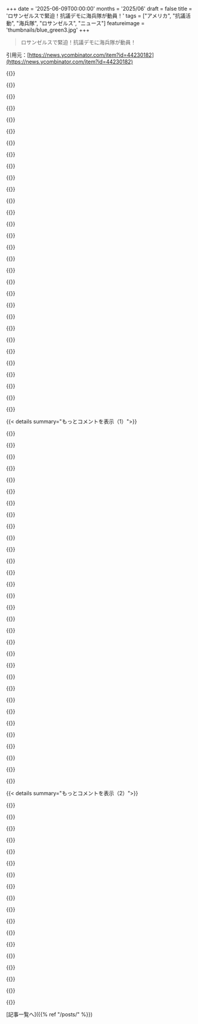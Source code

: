 +++
date = '2025-06-09T00:00:00'
months = '2025/06'
draft = false
title = 'ロサンゼルスで緊迫！抗議デモに海兵隊が動員！'
tags = ["アメリカ", "抗議活動", "海兵隊", "ロサンゼルス", "ニュース"]
featureimage = 'thumbnails/blue_green3.jpg'
+++

> ロサンゼルスで緊迫！抗議デモに海兵隊が動員！

引用元：[https://news.ycombinator.com/item?id=44230182](https://news.ycombinator.com/item?id=44230182)




{{<matomeQuote body="不法移民がそんなに問題ならさ、企業が安い労働力を使うことに対して、使った期間分の給料の5倍とか罰金課せば？今は就労状況を確認するシステムがいっぱいあるんだし。そうすれば、安い賃金で働く不法移民を雇うインセンティブがなくなるじゃん。来る人はいろんな理由で来るだろうけど、教育受けてないアメリカ人の仕事を奪うためじゃないって。" userName="Larrikin" createdAt="2025/06/10 05:29:40" color="#45d325">}}




{{<matomeQuote body="だって、これはそういうことじゃないんだよ。これは単に、自分だけが戦える「認識上の敵」を持つため。移民（合法か非合法かに関わらず）じゃなかったら、国の中にいるか外にいるかに関わらず、別の集団を敵にするだけさ。これはファシズムの基本中の基本だね。" userName="lemoncookiechip" createdAt="2025/06/10 12:17:28" color="">}}




{{<matomeQuote body="そうそう、プラットフォーム全体が「他者化」についてだよね。金持ちがやった最高のトリックは、中間層に「貧乏人が全ての諸悪の根源だ」って信じ込ませたことだよ。" userName="snarf21" createdAt="2025/06/10 12:54:12" color="">}}




{{<matomeQuote body="ちょっと混乱してるな。貧乏人をどうにかしようって誰かが言ったのを覚えている？むしろ、みんなの状況を良くして、貧乏人が減るように努力すべきだって言ってたと思うんだけど。俺、予定されてた洗脳メッセージ聞き逃したかな？" userName="falcor84" createdAt="2025/06/10 13:19:35" color="">}}




{{<matomeQuote body="「認識上の敵」だって？「サンクチュアリ・シティ」（亡命都市）って自称してる超リベラルな都市でさえ、流入を「対応できない」って宣言して方針転換せざるを得なかったじゃん。バイデン政権の間に1200万人の移民が入国したんだよ。こんなシステムへの負荷は気づかれないわけがない。例えばNYCは劇的に変わった。なんでこれが単なる「認識上の」問題だと思うの？" userName="matt-attack" createdAt="2025/06/10 13:41:20" color="#785bff">}}




{{<matomeQuote body="「～なんて誰も言ってない」？言葉じゃなくて行動に注目しろよ。例えば、アメリカ国民に軍隊を投入する行動は、俺たちの状況を良くするどころか、逆効果だ。大統領の誕生日の軍事パレードだって、金がかかるだけで俺たちにメリットはない。あの金があれば教育とか学校給食、Medicaid、橋の建設とかに使えたのに。でも使われない。ただ大統領のエゴを満たすだけ。彼の行動（大統領令、取引、法案など）のほとんどがこのパターンだよ。" userName="dfxm12" createdAt="2025/06/10 13:25:13" color="#ff5c5c">}}




{{<matomeQuote body="カナダはほとんどこれ（ID 20127の罰金策）をやってて、超効果的だよ。問題は、不法移民を雇ってる人たち（農家、建設業者、ホテル経営者とか）が、不法移民反対を強く主張してるのと同じ政党に属してるってこと。彼らは基本的に自分自身を罰することになるから、絶対やらないよ。" userName="seanmcdirmid" createdAt="2025/06/10 05:35:46" color="#ff33a1">}}




{{<matomeQuote body="「流入に対応できない」？与えられてるリソースじゃ対応できないだけだよ。これはテキサスとかの赤い州でも同じで、俺たちが持ってる社会福祉サービスは負荷で大変なんだ。でも、俺たちはこれらのシステムが苦労するのを放置することを選んでるんだよ。選べば解決できたはず。<br>2020年の人口は約3億3000万人。たとえ1200万人が移民したとしても、流入は3.6%だよ。実際は多分400万人くらいだから、1.2%程度か。俺たちは地球上で最も裕福な国で、チャンスと自由がいっぱいあるはずなのに、たった5年で人口の5%にも満たない移民を受け入れられないの？もしそうなら、俺たちは地球上で最も貧しい国なんじゃないか？" userName="vel0city" createdAt="2025/06/10 13:52:09" color="#785bff">}}




{{<matomeQuote body="それは嘘だよ。実際の数は400万人にずっと近い。ここにソースがあるよ。https://www.macrotrends.net/global-metrics/countries/usa/uni..." userName="kstrauser" createdAt="2025/06/10 13:47:13" color="#45d325">}}




{{<matomeQuote body="あのページは冗談だよ。現実を無視しても意味ない。過去4年間、何万人もの不法移民が米国に流れ込んできた動画はたくさんある。真実を知りたきゃUS Customs and Border ProtectionとかHomeland Securityの公式ウェブサイトを見ろよ。2024年には300万人以上の不法入国があったと思う。" userName="robomartin" createdAt="2025/06/10 18:42:09" color="#38d3d3">}}




{{<matomeQuote body="まさにそれな！<br>今回の強硬な取り締まりはフロリダとかテキサスじゃなくて、都市部を狙ってるんだよ。狙い通りの大ニュースになってるわけ。" userName="pwarner" createdAt="2025/06/10 12:06:45" color="">}}




{{<matomeQuote body="本当はどうでもいいんだよ。<br>社会を分断させて、自分たちの不利益になるやつに投票させ続けるための策略だろ。" userName="jonplackett" createdAt="2025/06/10 08:43:16" color="">}}




{{<matomeQuote body="あと800万人もいるキャラバンなんて、どれだけ長くなるか想像してみろよ。<br>Huskersのフットボールの試合より100倍ヤバいだろ。<br>信頼できるとこが報道するならまだしも、こんなバカげた話、信じらんねーよ。" userName="kstrauser" createdAt="2025/06/10 18:49:32" color="">}}




{{<matomeQuote body="もしかしたら、何百万もの移民が法を無視してシステムに負担かけるのにみんなうんざりしたのかも？<br>ここ4年間の不法移民はヤバかったんだぜ。誰も気づかなかったとでも？<br>なんで陰謀論に飛びついて、一番分かりやすい理由を無視するんだ？" userName="matt-attack" createdAt="2025/06/10 13:45:10" color="">}}




{{<matomeQuote body="ロサンゼルスは不法移民をめっちゃ支援してる。<br>こういうの（取り締まり）をうまくやりたいなら、連邦捜査官がやるべきだろ。" userName="ExoticPearTree" createdAt="2025/06/10 05:51:38" color="">}}




{{<matomeQuote body="そうだな、行為で見ると、公共の秩序を乱すのは市民社会じゃダメなことの典型だ。でも、通りに戦車がいるのも嫌だよね。正直どっちも悪いことみたいで、どうしてこうなったのかマジで不思議だよ。" userName="jvanderbot" createdAt="2025/06/10 14:05:56" color="">}}




{{<matomeQuote body="メディケイドの就労要件って、どうやったらみんなのためになるの？障害ある人は困るだけじゃん。金持ちが得するだけじゃないの？" userName="vel0city" createdAt="2025/06/10 13:48:03" color="">}}




{{<matomeQuote body="就労要件は働ける人にだけ適用されるってば。甘やかすのは良くないよ。" userName="ETH_start" createdAt="2025/06/10 15:10:35" color="">}}




{{<matomeQuote body="月に25万人も入国してるんだって。400万人は少なすぎ。LA住みだけど、犯罪増えたし、デモは暴力ひどい。犯罪者をかばうなんておかしいよ。DHSのリスト見てみ？もうめちゃくちゃだよ。https://www.dhs.gov/news/2025/06/08/ice-captures-worst-worst..." userName="robomartin" createdAt="2025/06/10 19:32:42" color="#45d325">}}




{{<matomeQuote body="軍が法執行したり、手続き無視したり、行政府が司法の権限取る国ってある？真似できるとは思えないけど。" userName="throwaway894345" createdAt="2025/06/10 14:41:07" color="">}}




{{<matomeQuote body="不法移民は権利がないから搾取されるように作られてるんだよ。政治的な道具で、安い労働力がないと経済は回らないってば。" userName="trilbyglens" createdAt="2025/06/10 09:30:04" color="">}}




{{<matomeQuote body="テキサスでも強制捜査やってるし、フロリダは去年からビジネス取り締まってるから問題ないと思うよ。" userName="sam345" createdAt="2025/06/10 12:27:58" color="">}}




{{<matomeQuote body="アメリカ国内の民族差別に反対するキャンペーン始めたら？アメリカンサモアとかハワイで、特定の血筋の人しか土地持てないとかさ。" userName="ty6853" createdAt="2025/06/10 17:51:31" color="">}}




{{<matomeQuote body="バイデンが不法移民をエスカレートさせたからトランプが勝てたんだよ。あれは痛恨のミスだったね。" userName="ahmeneeroe-v2" createdAt="2025/06/10 18:52:53" color="">}}




{{<matomeQuote body="不法移民はそんな大した問題じゃないって。こんな対応する理由にならない。原因は人種差別でしょ。手続き無視してるのが本当の理由。" userName="JCattheATM" createdAt="2025/06/10 13:34:06" color="">}}




{{<matomeQuote body="軍隊と警察を分けるのには理由があるんだよ。軍隊は国の敵と戦う。警察は国民に奉仕し、守る。軍隊が両方になったら、国の敵が国民になりがちになるんだ。" userName="jxjnskkzxxhx" createdAt="2025/06/10 05:28:27" color="">}}




{{<matomeQuote body="＞国の敵と戦う<br>懸かってるのはUSの憲法民主主義の枠組みの根本的な要素だ。それは、軍事力が存在するのは侵略や反乱のような存立の危機から国を守るためであって、法を執行するためじゃない、という法で定められた原則から始まる。<br>最も根本的に、アメリカ共和国の建国の父たちは、集中した軍事力が、一人の人間に忠実であれば、その人物による完全な支配を達成するために使われうることを非常によく理解していた。そして彼らは歴史的な例を念頭に置いていた：ローマ―国民と元老院によって統治されていた共和国―は、ローマ軍が市民に対して向けられた結果として皇帝によって統治される帝国へと変貌した。<br>https://www.bloomberg.com/opinion/articles/2025-06-09/trump-..." userName="JumpCrisscross" createdAt="2025/06/10 05:55:03" color="#ff5733">}}




{{<matomeQuote body="＞軍事力が存在するのは侵略や反乱のような存立の危機から国を守るためであって、法を執行するためじゃない。<br>真面目な質問：イタリアやフランスなどの国は民主主義じゃないの？それらの国は全て、Wikipediaから言葉通りに引用すると、「市民の間での法執行義務を持つ軍事力」なんだ。スペインのGuardia Civilや、その同じwikiページにリストアップされている多くの国々（アルジェリア、オランダ、ポーランド、アルゼンチン、ルーマニア、トルコ、ウクライナ、チリ、フランス、イタリア、ポルトガル、スペインなど）も同様だ。<br>https://en.wikipedia.org/wiki/Gendarmerie" userName="kpw94" createdAt="2025/06/10 06:40:57" color="#38d3d3">}}




{{<matomeQuote body="LAPDが馬で人を踏みつけ、それから5-10フィートの距離からバトン弾みたいなもので撃ってる動画を見たばっかりだ。あれは人生が変わるような怪我で、逃げようとしてた抗議者に対して意図的に行われたんだ。不必要な力に対して全く罰がないだろうと息をひそめて待ってるよ。適格免疫は言うまでもない。LAPDがLAPDらしいことをしてる。<br>どうやったら警察が国民に奉仕してるって主張できる？彼らは必ずしも地元政府にさえ奉仕してないよ。彼らは連邦の資金と装備をたくさん得ていて、暴動鎮圧モードでは、人々が来なくなるまで抗議者を傷つけるのが彼らの目的だ。<br>Newsom知事が、州や地元の警察だけで抗議者を扱う（つまり再起不能にする）のは完全に可能で、連邦政府の支援は必要ないって主張してるのを見るのもかなりグロテスクだと思う。" userName="techdmn" createdAt="2025/06/10 12:10:23" color="#45d325">}}




{{<matomeQuote body="憲兵隊（Gendarmerie）は単に軍の地位を持つ警察官で、ストライキできないといった義務や、早い退職といったメリットがあるけど、彼らは実際には本当に警察力だ。実際の軍隊を市民と戦わせるのは見た目が良くないと思うし、軍隊もそれを歓迎しないと思う（既にされたことがあるかもしれないけど、分からない）。" userName="forty" createdAt="2025/06/10 06:59:16" color="">}}




{{< details summary="もっとコメントを表示（1）">}}

{{<matomeQuote body="Popehatからの最近の逸話で、1992年のロサンゼルス暴動について：<br>＞/4だから、LAPDにとって「援護（cover me）」は「誰かが銃を持って現れて俺を撃ったら、そいつを撃て」って意味だ。海兵隊にとっては「ライフルを使って制圧射撃のカーテンを敷け」って意味だったらしい。面白かったらしいよ。<br>https://bsky.app/profile/kenwhite.bsky.social/post/3lr2w7wo3..." userName="fenomas" createdAt="2025/06/10 07:26:28" color="">}}




{{<matomeQuote body="＞ライフルを使って制圧射撃のカーテンを敷け」<br>それが誰かにとって驚きだっていうの？「援護射撃（cover fire）」って何だと思う？" userName="thaumasiotes" createdAt="2025/06/10 09:14:21" color="">}}




{{<matomeQuote body="多くの人を悪く言うのは嫌だけど、国のこういう社会法的な歴史を理解して価値を認めるアメリカ人とどれくらいの頻度で話したことがある？（私が）よく教育されていると思うアメリカ人はかなり知ってるけど、社会の仕組み（技術、歴史、芸術なども）に全く関心がないタイプの人にも定期的に会う唯一の国でもあるね。HNの人はこういう議論を評価する種類の人だろうけど、HNの世界はかなり小さい。<br>力こそ正義と考えるアメリカ人に何度も会ったよ。それは表面的なもので、なんでこの政策を支持するのか尋ねるとすぐ、彼らが強力で世界の他の国はそうじゃないからだって。税金で軍隊を召喚できると思ってたアメリカ人にも文字通り複数回会った。（結局、US Marinesをどうやって到着させるか知らなかったことが裏目に出たけど、大きなショックじゃないね。）同じ考え方が国内でも蔓延してるみたいだ。法を踏みにじれるのは、それができるからだ。アメリカ製の普通の人気メディアでもそれを見るよ。キャラクターが法的にトラブルに巻き込まれたらどうなる？まあ、もちろん、最高の弁護士を雇える金を持っているかどうかによるね。<br>今回のケースでは、政府はやりたいことをやるだけで、法的な責任追及はないだろうと疑ってる。" userName="lordnacho" createdAt="2025/06/10 07:14:15" color="#ff5c5c">}}




{{<matomeQuote body="（動画証拠がある）あなたが説明する事件がどうして刑事告発に繋がらない可能性があるの？なんでそんなに不安がるの？きっとそれに行動を起こす何万人もの人がいるよ。" userName="vixen99" createdAt="2025/06/10 12:36:16" color="">}}




{{<matomeQuote body="踏みつけちゃダメだよ。でもさ、背景として10秒前にMolotovがあって、最初の踏みつけはFireworksで馬がビビったからだって。長い動画はここ→ https:／／streamable.com／bc1sog<br>でも、だからって許されることじゃないけどね。" userName="ChoGGi" createdAt="2025/06/10 12:49:10" color="#45d325">}}




{{<matomeQuote body="（DictatorshipでもDemocracyでもさ、Civil uprising中は、PoliceはOppressed peopleより、自分たちをFeedしてくれてるHandを守る傾向があるって感じるんだよなー。）" userName="psalaun" createdAt="2025/06/10 06:08:55" color="">}}




{{<matomeQuote body="まあ、Third Reichの場合だと、警察はバッチリNazisにSideしたよね。They were not hands that fed them, but they were what police（and Military）liked。" userName="watwut" createdAt="2025/06/10 07:25:02" color="">}}




{{<matomeQuote body="君の言う通りなんだけど、Gendarmes／Guardia Civil／Carabinieri etc；って、でかいGuns持ってて、Local communityじゃなくてCountry as a wholeにResponsibleで、Relevant defence ministryの下にいるんだよね（while also reporting to the Interior ministry）。My experienceでは、They don’t act at all like normal Cops, and sometimes can be in conflict with them。The only interactions I ever hear of with Citizens is if they beat the shit out of someone。You’re not going to be going to them for a Lost phone or a Cat in a tree。" userName="Y_Y" createdAt="2025/06/10 07:43:58" color="#ff5c5c">}}




{{<matomeQuote body="それはUniversally trueじゃないよ。A GendarmerieはLiterally a military force with law enforcement duties and many are exactly that。In the Netherlands, the Royal MarechausseeはLiteral soldiersで、Military police duties and also many Civilian policing dutiesをPerformするけど、all of themはSoldiers firstなんだ。" userName="closewith" createdAt="2025/06/10 07:16:30" color="#785bff">}}




{{<matomeQuote body="あと、「Apparently,...」ってPhrasing、あれまるでForeshadowingするのがHardだったみたいな言い方だけど、It was definitely not hard to foresee。" userName="thaumasiotes" createdAt="2025/06/10 13:25:52" color="">}}




{{<matomeQuote body="理由はPosse Comitatus Actだよ。連邦軍が「Law」をImposeするのにFed upした人がEnoughいたから、こうなったんだってさ。→ https:／／en.wikipedia.org／wiki／Posse_Comitatus_Act" userName="drewcoo" createdAt="2025/06/10 05:58:51" color="#45d325">}}




{{<matomeQuote body="HereでMentionされてるOther forcesは知らないけど、FranceのGendarmerieはPeopleから見たらPretty much「Regular police」だよ。Main difference with「actual regular police」は、They tend to operate in Sparsely populated areas instead of Large citiesなこと。But they absolutely will do Traffic police on highways, Intervene to reason with a Loud neighbor, etc。They’ll also routinely show up during Large protests in Big cities。The「Big-gun carrying」Gendarmerie is a special unit, the GIGN, probably akin to US’ SWAT teams。They’ll intervene when「Very dangerous」people are involved, think Hostage situations or the like。「Regular police」also has a similar Outfit。" userName="vladvasiliu" createdAt="2025/06/10 08:12:56" color="#45d325">}}




{{<matomeQuote body="アメリカ人って、国の社会とか法律の歴史をちゃんと分かってて、それを大事にしてる人、どのくらい話したことある？あんまりいないよね。だから正直、エリート主義的な考え方に戻っちゃったんだ。権力が広まりすぎると、こういう歴史的なパターンになるみたい。中国の政治システムみたいに、選ばれた少数のグループ内で政治的な競争を制限する方が、アメリカのやり方より合ってるのかもね。" userName="JumpCrisscross" createdAt="2025/06/10 08:33:51" color="#ff5c5c">}}




{{<matomeQuote body="軍隊には、文字通り警察みたいな役割をする部門が丸ごとあるんだよ。民間の警察と似たような機能を持ってる。情報部隊とか兵站部隊とかもあるし。" userName="timewizard" createdAt="2025/06/10 07:03:47" color="">}}




{{<matomeQuote body="警察、特にアメリカの警察は、権威主義が好きで人に力を見せつけたいっていう高校生のチンピラにウケるんだよね。昔からずーっとそうだよ。だから一部の政府システムが強く惹きつけられるのも当然だ。" userName="ta1243" createdAt="2025/06/10 09:08:32" color="">}}




{{<matomeQuote body="”真面目な質問：イタリアとかフランスみたいな国は民主主義じゃないの？”って？民主主義だけど、「アメリカの憲法民主主義の枠組み」ではないね。イタリアやフランスの今の共和国より、アメリカの方が安定してる証拠が多いんだ（あと、フランスのジェンダーメリーの成り立ちに注意：帝政フランスがルーツ。ジェンダーメリーは普通、海外に派遣されない。ある意味、アメリカ海兵隊よりFBIに近いんだ）。" userName="JumpCrisscross" createdAt="2025/06/10 06:44:54" color="#ff33a1">}}




{{<matomeQuote body="”チンピラ”の定義が違うみたいだね。俺の高校の”チンピラ”は警察にならなかったよ。週末に11人も撃ったり、15歳で車盗んだり、特に暴力的な犯罪をたくさん犯す奴らになったんだ。" userName="typeofhuman" createdAt="2025/06/10 12:47:51" color="#45d325">}}




{{<matomeQuote body="”国家の敵が国民になる傾向がある”<br>待てよ、それって「国民が国家の敵になる」ってことじゃないの？それとも移民への嫌味？" userName="falcor84" createdAt="2025/06/10 13:22:12" color="">}}




{{<matomeQuote body="フランスのジェンダーメリーの存在はいつも分かりにくいと思ってたんだ。あれは確かに19世紀の名残で、普通の警察組織に変わるべきだね。" userName="gabaix" createdAt="2025/06/10 07:34:30" color="">}}




{{<matomeQuote body="ポルトガルでは、Guarda Civilが田舎の警官だよ。彼らの訓練とか組織については詳しくないけど、実際には兵隊じゃなくて警官として住民と接してるよ。例えば万引きを軍隊に届けたりしないけど、Guarda Civilには届けられる。だから君のコメントは、少なくともポルトガルでは全然意味が通じないね。" userName="jxjnskkzxxhx" createdAt="2025/06/10 09:03:47" color="#785bff">}}




{{<matomeQuote body="会議室で簡単に予想できることでも、催涙ガスや怒号、ゴム弾が飛び交うごった返した路上では、そう簡単にはいかないもんだよ。" userName="ceejayoz" createdAt="2025/06/10 16:04:27" color="#45d325">}}




{{<matomeQuote body="俺が最後に確認した限りでは、警察って危ない奴を逮捕するのが仕事で、もう動けなくされた奴を撃ったりはしないんだけど。" userName="johnnyanmac" createdAt="2025/06/10 22:58:18" color="#ff5c5c">}}




{{<matomeQuote body="逆だよ、現代の平和維持活動やテロ対策の時代には、海兵隊はかつてないほど重要なんだ。例えば、バルカン半島の安定化には欠かせないね。全面戦争と“普通の”（一時的な）犯罪との間の隙間を埋めてるんだ。" userName="aredox" createdAt="2025/06/10 09:13:12" color="">}}




{{<matomeQuote body="だから投稿には”カバー・ミー”って書いてあるんだよ、”カバー・ファイア”じゃなくてね。" userName="ceejayoz" createdAt="2025/06/10 10:41:38" color="">}}




{{<matomeQuote body="政治は抜きにして、LAはほんとについてないね。去年洪水、今年初めに火事、そしてこれだ。<br>それはそうと、現政権のやってることは、他の国が国粋主義的な衰退をたどったマニュアルをなぞってるみたいで、権力のあるべき場所にいるちゃんとした人たちはみんなこれを知ってるみたい。彼らはそれを受け入れる準備ができてるのかな？俺の観察では、前政権にはトランプの最初の4年間を見て法や対策を講じる時間が4年間あったのに、やらなかった。これは、これから来るものを本当に止める手立てはないってことを示唆してるんだ。<br>計画的なアメリカの衰退は、第二次世界大戦後の“超大国”としての再配置や、世界貿易、通信、金融におけるその決定的な役割のおかげで、他の国とは違うものになるだろうね。全人類が苦しむことになるかもしれない、少なくともそれが俺の恐れだ。<br>一方で、もし状況がすごく速く酸っぱく、凄惨になったら、アメリカ国民はそれに対して十分に反応してUターンできるかもしれないって思いたい。" userName="notepad0x90" createdAt="2025/06/10 05:42:16" color="#ff33a1">}}




{{<matomeQuote body="「＞ LA just can’t seem to catch a break. Floods last year, fires earlier this year and now this（LAはほんとついてないね。去年洪水、今年初めに火事、そしてこれだ）」<br>俺今LAにいるんだけどさ。ニュース読んでなかったら、何も異常があるなんて気づかないだろうな。" userName="JumpCrisscross" createdAt="2025/06/10 05:57:24" color="">}}




{{<matomeQuote body="共和党（GOP）と民主党（Dems）は議会で何年もほぼ互角だよ、今のところね。劇的な法改正の見込みなんて全然なかったね、俺の見解では、ましてや新しい憲法修正なんてね。<br>グラフ: https://en.wikipedia.org/wiki/Party_divisions_of_United_Stat..." userName="peterbecich" createdAt="2025/06/10 06:49:24" color="">}}




{{<matomeQuote body="LAは歩ける街だよ。<br>ただ、俺はあんまりどこでも歩いたり公共交通機関を使うのが好きじゃないから、LAは完璧な街なんだ。車を停めてから歩き回れる市営の場所がたくさんあるからね。<br>どうやら君はLAを理解してないみたいだから説明させてよ。<br>LAはたくさんの小さな街が集まったものなんだ。それぞれが、期待通りのものが揃った小さなマイクロシティなんだよ。サンタモニカとかパサデナとか、バーバンク、シャーマンオークス、ウェストハリウッド、Ktown、ビバリーヒルズ、ソウテルとかに住めるんだ。これらの場所はそれぞれ、すごく活気があって歩けるエリアで、可愛いお店やレストランがあって、公共交通機関も使いやすい。そういうとこに住んでるなら、必ずしも車は必要ないね。<br>LAの問題は、これらの場所から別の場所に行きたい場合、歩くのにすごく時間がかかること。LA郡はデラウェア州とロードアイランド州を合わせたより大きいからね。でも歩こうと思えば歩けるよ。<br>LAは現在、北米で唯一新しい地下鉄路線を建設してる都市なんだ。しかも急速に進めてる。" userName="hparadiz" createdAt="2025/06/10 08:06:05" color="">}}




{{<matomeQuote body="それから、これは議会が本来機能するはずのやり方でもないんだ。行き詰まってるのはそうだけど、党派性だけが行き詰まりの原因じゃないんだ。<br>共和党議員は、民主党を支持すると予備選挙で落とされちゃう。<br>これが、彼らの情報やニュースネットワークで売り込まれてる現実を作り出してるんだ。民主党はいつも悪い法案を出してて、ほら見てよ、共和党は誰も支持してないってね。" userName="intended" createdAt="2025/06/10 06:54:31" color="#ff5733">}}




{{<matomeQuote body="そして彼らはまだほぼ互角だし、トランプは相変わらず自分のやってることを続けてる。<br>民主党だって、トランプがやってるのと同じことを、悪のためじゃなく善のためにできたはずなんだ。問題はね、民主党がシステムが完全に壊れてることを認めたがらないってこと。だから、私たちを奇跡的に守ってくれると彼らが思ってる「制度」にしがみつき続けてるんだ。実際には、その制度が私たちを破壊してるのにね。" userName="BrenBarn" createdAt="2025/06/10 07:23:29" color="#ff5c5c">}}

{{</details>}}




{{< details summary="もっとコメントを表示（2）">}}

{{<matomeQuote body="2020年の民主党がTwitterを一部の意見だって分かってたら、圧勝できたかもね。多様性とかじゃなく、もっと強いリーダーを副大統領に選んでれば、こんなことにならなかったかもって思うよ。" userName="Workaccount2" createdAt="2025/06/10 14:12:03" color="">}}




{{<matomeQuote body="「LAは歩きやすい」「でも歩くのは好きじゃない」。これさ、歩くのが好きじゃないなら、その街は歩きやすくないってこと。マジで歩きやすい街は、みんな歩くのが楽しいもんなんだよ。" userName="crubier" createdAt="2025/06/10 15:01:06" color="">}}




{{<matomeQuote body="民主党ってさ、なんでか党の規律がめちゃくちゃ悪いんだよね。共和党に票入れた奴はすぐクビにすべきなのに、それもしない。まだ本気になってないよ、この党は。" userName="pjc50" createdAt="2025/06/10 08:36:14" color="">}}




{{<matomeQuote body="ねえ、上のコメント見てよ。「LA」って実は小さい街がたくさん集まってて、州よりデカいんだから、全部が歩きやすいわけないじゃん。LA市だけで超広いし、郡はもっとヤバい。でもLAメトロってバスとかあって移動はできるんだよ。ダウンタウンとかハリウッドとか、歩けるエリアもあるんだってば。" userName="gamblor956" createdAt="2025/06/10 20:30:10" color="#38d3d3">}}




{{<matomeQuote body="良いことのためでも、民主主義とか法の支配を壊しちゃダメなんだよ。もしそれをしたら、もうそれは民主主義じゃないんだから。トランプとかMAGAみたいに、自分たちは正しいって思ってても、やってることは最低だってこと。民主党はそれができなかった。もしやってたら、彼らもトランプみたいにひどくなってたはずさ。" userName="watwut" createdAt="2025/06/10 08:00:47" color="">}}




{{<matomeQuote body="「ダウンタウンは歩きやすい。ハリウッドは歩きやすい。」って言うけどさ、それってエベレストが歩けるって言うのと同じレベルだよ。普通に考えて、どれも全然歩きやすい街なんかじゃないから。" userName="closewith" createdAt="2025/06/10 20:37:56" color="">}}




{{<matomeQuote body="マジでここはアメリカだぜ。もし国民が歩くことに興味あったら、国の健康問題なんて全然違ったはずだよ。公共交通に賛成してる人たちだって、結局は他の連中が高速道路からいなくなって欲しいだけなんだから。" userName="kulahan" createdAt="2025/06/10 07:46:15" color="">}}




{{<matomeQuote body="バイデンをカマラに替えたのは、民主党が最近やったことで一番馬鹿なことだよ。トランプの年齢差別な言い分に負けて、誰も望んでない候補を最後に選ぶとか、自分たちの党を信用してないってことじゃん。民主党がなんであんなことしたのか、マジで意味わかんない。結局うまくいかなかったしね。" userName="kjkjadksj" createdAt="2025/06/10 17:36:30" color="">}}




{{<matomeQuote body="全くその通り！上のコメント書いた人、マジで歩きやすい街に行ったことないな。仕方ないけど、アメリカにはそういう街、本当に少ないんだよ。（俺もまだ見たことない）。" userName="crubier" createdAt="2025/06/10 21:42:12" color="">}}




{{<matomeQuote body="要するにさ、今の状態もトランプの前も、民主主義でも法の支配でもないってこと。トランプの行動がそれを示してるんだよ。ずっと俺たちの政治は民主的だって勘違いしてたけど、マジでそうだったことなんて一度もない。たまたまそう見えてただけ。俺が「トランプと同じことしろ」って言ってるのは、ホントの民主主義と法の支配を作るために、似たようなやり方を使えって意味なんだよ。" userName="BrenBarn" createdAt="2025/06/10 09:14:42" color="">}}




{{<matomeQuote body="民主主義ってのはイエスかノーじゃなくて、程度の問題なんだよ。ゆっくり変わるもんなんだ。<br>まるで”ウチの民主主義は完璧じゃなかったから、最初からヤバい奴がいたんだ”って言ってるみたいだな…" userName="staunton" createdAt="2025/06/10 10:49:32" color="">}}




{{<matomeQuote body="人類全体が苦しむかも…って恐れもあるけど、何と比べて？世界は山あり谷ありで、変化は避けられないんだ。頂点にいれば衰退は inevitabile だ。避けられない痛みを和らげるには、計画を立てるしかないんじゃないか？<br>面白い考え方だけど、実用的ではあるな。" userName="1dom" createdAt="2025/06/10 13:15:30" color="">}}




{{<matomeQuote body="確かに程度の問題だけど、最近の出来事を見ると、ウチらが持ってる最後の砦みたいなもんが、思ってたよりずっと少ないって分かったよ。<br>例えば、10000トンの橋が必要で作ったのに、5000トンでヤバくなったとして、5000トン支えられれば良いって修理するんじゃなくて、再建しないとダメだろ。" userName="BrenBarn" createdAt="2025/06/10 21:04:17" color="">}}




{{<matomeQuote body="まず、Biden は酷い討論会の後、代える必要があった。じゃあ誰に？ Biden は直前まで立候補を渋ってたから、新しい candidate を育てる暇もなかったんだ。<br>2期目に出ると言い張り、後継も育てなかった Biden とその inner circle が blame されるべきだ。歴史的な fuck up だよ！" userName="spacechild1" createdAt="2025/06/10 19:29:46" color="">}}




{{<matomeQuote body="いつも LA を歩き回ってるぜ。Santa Monica なんかは車いらないし、最高だ。<br>俺は Europe 生まれで Germany や Japan にも行ったし、NYC の近くにも住んでたから、ウチの街のことは誰より知ってるってば！<br>いちいちこんなこと言うのもバカらしいけどな。" userName="hparadiz" createdAt="2025/06/10 21:59:16" color="">}}




{{<matomeQuote body="Santa Monica の beachfront は歩きやすいけど、Santa Monica 全体は違うね。他の場所も全然だ。<br>俺にとって歩きやすいってのは”技術的に歩ける”じゃなくて、”ここに住んでたら車いらねぇ”って意味だから。" userName="crubier" createdAt="2025/06/10 23:32:14" color="">}}




{{<matomeQuote body="死、戦争、飢饉、病気… USAID 解体だけでもヤバい。経済不況、失業、内戦、市民不安… 20世紀の10倍だ。<br>衰退は inevitabile じゃない。Germany みたいになれる可能性だってある。<br>America は corporate 支配階級が短期利益のために国を strangling してるから衰退してるんだ。<br>”We the corporations”じゃなく”We the people”だろ。奴らは帝国の foundation を assault してて、その結果 collapsing してる。" userName="notepad0x90" createdAt="2025/06/10 13:28:26" color="#ff33a1">}}

{{</details>}}



[記事一覧へ]({{% ref "/posts/" %}})
